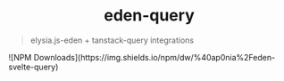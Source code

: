 <h1 align="center">eden-query</h1>

> elysia.js-eden + tanstack-query integrations

<div>
![NPM Downloads](https://img.shields.io/npm/dw/%40ap0nia%2Feden-svelte-query)
</div>
